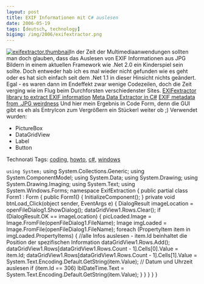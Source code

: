 ```yaml
---
layout: post
title: EXIF Informationen mit C# auslesen
date: 2006-05-19
tags: [deutsch, technology]
bigimg: /img/2006/exifextractor.png
---
```



[![exifextractor.thumbnail](http://www.feutl.com/wordpress/wp-content/uploads/2007/07/exifextractor-thumbnail.PNG)](http://www.feutl.com/wordpress/wp-content/uploads/2007/07/exifextractor-thumbnail.PNG)In der Zeit der Multimediaanwendungen sollten man doch glauben, dass das Auslesen von EXIF Informationen aus JPG Bildern in einem aktuellen Framework wie .Net 2.0 ein Kinderspiel sein sollte. Doch entweder hab ich es mal wieder nicht gefunden wie es geht oder es hat sich einfach seit dem .Net 1.1 in dieser Hinsicht nichts geändert. Egal - es waren dann im Endeffekt zwar wenige Codezeilen, doch die Zeit verging wie im Flug beim Durchforsten verschiedenster Sites. [EXIFextractor library to extract EXIF information](http://www.codeproject.com/csharp/exifextractor.asp) [Meta Data Extractor in C#](http://renaud91.free.fr/MetaDataExtractor/) [EXIF metadata from .JPG weirdness](http://www.dotnet247.com/247reference/msgs/35/178243.aspx) Und hier mein Ergebnis in Code Form, denn die GUI gibt es eh als EntryIcon zum Vergrößern ein Stückerl weiter ob ;) Verwendet wurden:

*   PictureBox
*   DataGridView
*   Label
*   Button

Technorati Tags: [coding](http://www.technorati.com/tag/coding), [howto](http://www.technorati.com/tag/howto), [c#](http://www.technorati.com/tag/c#), [windows](http://www.technorati.com/tag/windows)

`using System;` using System.Collections.Generic; using System.ComponentModel; using System.Data; using System.Drawing; using System.Drawing.Imaging; using System.Text; using System.Windows.Forms; namespace ExifExtraction { public partial class Form1 : Form { public Form1() { InitializeComponent(); } private void btnLoad_Click(object sender, EventArgs e) { DialogResult imageLocation = openFileDialog1.ShowDialog(); dataGridView1.Rows.Clear(); if (DialogResult.OK == imageLocation) { picLoaded.Image = Image.FromFile(openFileDialog1.FileName); Image imgLoaded = Image.FromFile(openFileDialog1.FileName); foreach (PropertyItem item in imgLoaded.PropertyItems) { //alle Infos auslesen - item.Id beinhaltet die Position der spezifischen Information dataGridView1.Rows.Add(); dataGridView1.Rows[dataGridView1.Rows.Count - 1].Cells[0].Value = item.Id; dataGridView1.Rows[dataGridView1.Rows.Count - 1].Cells[1].Value = System.Text.Encoding.Default.GetString(item.Value); // Datum und Uhrzeit auslesen if (item.Id == 306) lblDateTime.Text = System.Text.Encoding.Default.GetString(item.Value); } } } } }